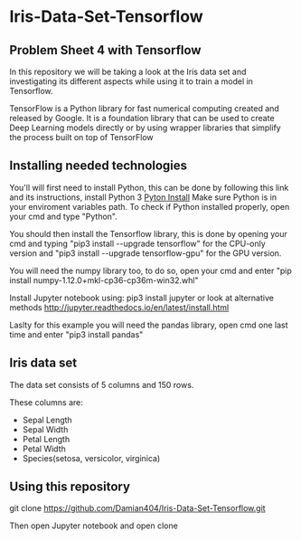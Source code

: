 # Iris-Data-Set-Tensorflow

## Problem Sheet 4 with Tensorflow

In this repository we will be taking a look at the Iris data set and investigating its different aspects while using it to train a model in Tensorflow.

TensorFlow is a Python library for fast numerical computing created and released by Google. 
It is a foundation library that can be used to create Deep Learning models directly or by using wrapper libraries that simplify the process built on top of TensorFlow

## Installing needed technologies

You'll will first need to install Python, this can be done by following this link and its instructions, install Python 3 [Pyton Install](https://www.howtogeek.com/197947/how-to-install-python-on-windows/)
Make sure Python is in your enviroment variables path.
To check if Python installed properly, open your cmd and type "Python".

You should then install the Tensorflow library, this is done by opening your cmd and typing "pip3 install --upgrade tensorflow" for the CPU-only version and "pip3 install --upgrade tensorflow-gpu" for the GPU version.

You will need the numpy library too, to do so, open your cmd and enter "pip install numpy-1.12.0+mkl-cp36-cp36m-win32.whl"

Install Jupyter notebook using: pip3 install jupyter
or look at alternative methods http://jupyter.readthedocs.io/en/latest/install.html

Laslty for this example you will need the pandas library, open cmd one last time and enter "pip3 install pandas"

## Iris data set

The data set consists of 5 columns and 150 rows.

These columns are:
* Sepal Length
* Sepal Width
* Petal Length
* Petal Width
* Species(setosa, versicolor, virginica)

## Using this repository

git clone https://github.com/Damian404/Iris-Data-Set-Tensorflow.git

Then open Jupyter notebook and open clone